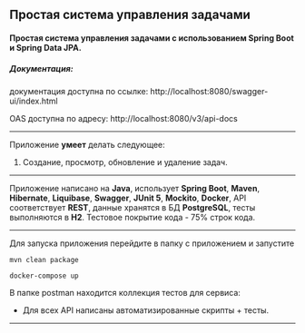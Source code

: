 ## Простая система управления задачами
#### Простая система управления задачами с использованием Spring Boot и Spring Data JPA.



##### Документация:
  документация доступна по ссылке: http://localhost:8080/swagger-ui/index.html

  OAS доступна по адресу: http://localhost:8080/v3/api-docs

_______

Приложение **умеет** делать следующее:
1. Создание, просмотр, обновление и удаление задач.

-------

Приложение написано на **Java**, использует **Spring Boot**, **Maven**, **Hibernate**, **Liquibase**, **Swagger**,
**JUnit 5**, **Mockito**, **Docker**, API соответствует **REST**, данные хранятся в БД **PostgreSQL**, тесты выполняются в **H2**.
Тестовое покрытие кода - 75% строк кода.


-------

Для запуска приложения перейдите в папку с приложением и запустите
```maven
mvn clean package
```

```command
docker-compose up
```

В папке postman находится коллекция тестов для сервиса:
- Для всех API написаны автоматизированные скрипты + тесты.

-------